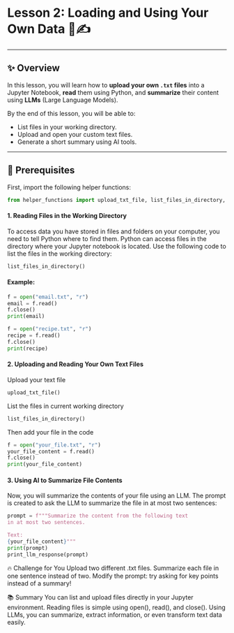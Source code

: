 # Lesson 2: Loading and Using Your Own Data 📂✍️

---

## ✨ Overview

In this lesson, you will learn how to **upload your own `.txt` files** into a Jupyter Notebook, **read** them using Python, and **summarize** their content using **LLMs** (Large Language Models).

By the end of this lesson, you will be able to:
- List files in your working directory.
- Upload and open your custom text files.
- Generate a short summary using AI tools.

---

## 🚀 Prerequisites

First, import the following helper functions:

```python
from helper_functions import upload_txt_file, list_files_in_directory, print_llm_response
```

#### 1. Reading Files in the Working Directory
To access data you have stored in files and folders on your computer, you need to tell Python where to find them.
Python can access files in the directory where your Jupyter notebook is located. Use the following code to list the files in the working directory:

```python
list_files_in_directory()
```

#### Example:

```python
f = open("email.txt", "r")
email = f.read()
f.close()
print(email)
```

```python
f = open("recipe.txt", "r")
recipe = f.read()
f.close()
print(recipe)
```

#### 2. Uploading and Reading Your Own Text Files

Upload your text file
```python
upload_txt_file()
```
List the files in current working directory
```python
list_files_in_directory()
```
Then add your file in the code
```python
f = open("your_file.txt", "r")
your_file_content = f.read()
f.close()
print(your_file_content)
```

#### 3. Using AI to Summarize File Contents
Now, you will summarize the contents of your file using an LLM. The prompt is created to ask the LLM to summarize the file in at most two sentences:

```python
prompt = f"""Summarize the content from the following text
in at most two sentences. 

Text:
{your_file_content}"""
print(prompt)
print_llm_response(prompt)
```
🔥 Challenge for You
Upload two different .txt files.
Summarize each file in one sentence instead of two.
Modify the prompt: try asking for key points instead of a summary!

📚 Summary
You can list and upload files directly in your Jupyter environment.
Reading files is simple using open(), read(), and close().
Using LLMs, you can summarize, extract information, or even transform text data easily.
